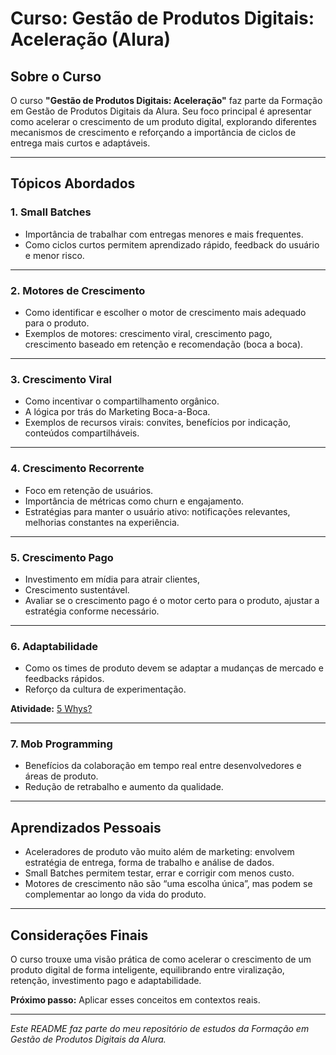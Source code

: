 # Curso: Gestão de Produtos Digitais: Aceleração (Alura)

## Sobre o Curso

O curso **"Gestão de Produtos Digitais: Aceleração"** faz parte da Formação em Gestão de Produtos Digitais da Alura. Seu foco principal é apresentar como acelerar o crescimento de um produto digital, explorando diferentes mecanismos de crescimento e reforçando a importância de ciclos de entrega mais curtos e adaptáveis.

---

## Tópicos Abordados

### 1. Small Batches

- Importância de trabalhar com entregas menores e mais frequentes.
- Como ciclos curtos permitem aprendizado rápido, feedback do usuário e menor risco.

---

### 2. Motores de Crescimento

- Como identificar e escolher o motor de crescimento mais adequado para o produto.
- Exemplos de motores: crescimento viral, crescimento pago, crescimento baseado em retenção e recomendação (boca a boca).

---

### 3. Crescimento Viral

- Como incentivar o compartilhamento orgânico.
- A lógica por trás do Marketing Boca-a-Boca.
- Exemplos de recursos virais: convites, benefícios por indicação, conteúdos compartilháveis.

---

### 4. Crescimento Recorrente

- Foco em retenção de usuários.
- Importância de métricas como churn e engajamento.
- Estratégias para manter o usuário ativo: notificações relevantes, melhorias constantes na experiência.

---

### 5. Crescimento Pago

- Investimento em mídia para atrair clientes,
- Crescimento sustentável.
- Avaliar se o crescimento pago é o motor certo para o produto, ajustar a estratégia conforme necessário.

---

### 6. Adaptabilidade

- Como os times de produto devem se adaptar a mudanças de mercado e feedbacks rápidos.
- Reforço da cultura de experimentação.

**Atividade:** [5 Whys?](/Aceleração/AtividadePratica5Whys.md)

---

### 7. Mob Programming

- Benefícios da colaboração em tempo real entre desenvolvedores e áreas de produto.
- Redução de retrabalho e aumento da qualidade.

---

## Aprendizados Pessoais

- Aceleradores de produto vão muito além de marketing: envolvem estratégia de entrega, forma de trabalho e análise de dados.
- Small Batches permitem testar, errar e corrigir com menos custo.
- Motores de crescimento não são “uma escolha única”, mas podem se complementar ao longo da vida do produto.

---

## Considerações Finais

O curso trouxe uma visão prática de como acelerar o crescimento de um produto digital de forma inteligente, equilibrando entre viralização, retenção, investimento pago e adaptabilidade.

**Próximo passo:** Aplicar esses conceitos em contextos reais.

---

*Este README faz parte do meu repositório de estudos da Formação em Gestão de Produtos Digitais da Alura.*
